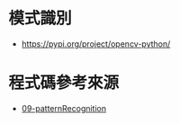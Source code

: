 # 模式識別

* https://pypi.org/project/opencv-python/

# 程式碼參考來源
* [09-patternRecognition](https://github.com/a922777/ai/tree/master/python/09-patternRecognition)

